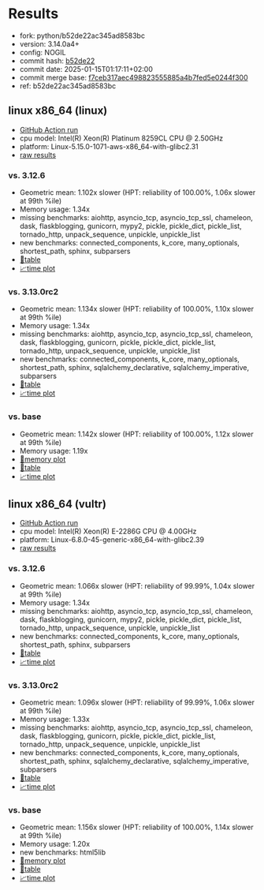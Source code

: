 # Results

- fork: python/b52de22ac345ad8583bc
- version: 3.14.0a4+
- config: NOGIL
- commit hash: [b52de22](https://github.com/python/cpython/commit/b52de22)
- commit date: 2025-01-15T01:17:11+02:00
- commit merge base: [f7ceb317aec498823555885a4b7fed5e0244f300](https://github.com/python/cpython/commit/f7ceb317aec498823555885a4b7fed5e0244f300)
- ref: b52de22ac345ad8583bc

## linux x86_64 (linux)

- [GitHub Action run](https://github.com/facebookexperimental/free-threading-benchmarking/actions/runs/12778887140)
- cpu model: Intel(R) Xeon(R) Platinum 8259CL CPU @ 2.50GHz
- platform: Linux-5.15.0-1071-aws-x86_64-with-glibc2.31
- [raw results](bm-20250115-linux-x86_64-python-b52de22ac345ad8583bc-3.14.0a4%2B-b52de22.json)

### vs. 3.12.6

- Geometric mean: 1.102x slower (HPT: reliability of 100.00%, 1.06x slower at 99th %ile)
- Memory usage: 1.34x
- missing benchmarks: aiohttp, asyncio_tcp, asyncio_tcp_ssl, chameleon, dask, flaskblogging, gunicorn, mypy2, pickle, pickle_dict, pickle_list, tornado_http, unpack_sequence, unpickle, unpickle_list
- new benchmarks: connected_components, k_core, many_optionals, shortest_path, sphinx, subparsers
- [📄table](bm-20250115-linux-x86_64-python-b52de22ac345ad8583bc-3.14.0a4%2B-b52de22-vs-3.12.6.md)
- [📈time plot](bm-20250115-linux-x86_64-python-b52de22ac345ad8583bc-3.14.0a4%2B-b52de22-vs-3.12.6.svg)

### vs. 3.13.0rc2

- Geometric mean: 1.134x slower (HPT: reliability of 100.00%, 1.10x slower at 99th %ile)
- Memory usage: 1.34x
- missing benchmarks: aiohttp, asyncio_tcp, asyncio_tcp_ssl, chameleon, dask, flaskblogging, gunicorn, pickle, pickle_dict, pickle_list, tornado_http, unpack_sequence, unpickle, unpickle_list
- new benchmarks: connected_components, k_core, many_optionals, shortest_path, sphinx, sqlalchemy_declarative, sqlalchemy_imperative, subparsers
- [📄table](bm-20250115-linux-x86_64-python-b52de22ac345ad8583bc-3.14.0a4%2B-b52de22-vs-3.13.0rc2.md)
- [📈time plot](bm-20250115-linux-x86_64-python-b52de22ac345ad8583bc-3.14.0a4%2B-b52de22-vs-3.13.0rc2.svg)

### vs. base

- Geometric mean: 1.142x slower (HPT: reliability of 100.00%, 1.12x slower at 99th %ile)
- Memory usage: 1.19x
- [🧠memory plot](bm-20250115-linux-x86_64-python-b52de22ac345ad8583bc-3.14.0a4%2B-b52de22-vs-base-mem.svg)
- [📄table](bm-20250115-linux-x86_64-python-b52de22ac345ad8583bc-3.14.0a4%2B-b52de22-vs-base.md)
- [📈time plot](bm-20250115-linux-x86_64-python-b52de22ac345ad8583bc-3.14.0a4%2B-b52de22-vs-base.svg)

## linux x86_64 (vultr)

- [GitHub Action run](https://github.com/facebookexperimental/free-threading-benchmarking/actions/runs/12778887140)
- cpu model: Intel(R) Xeon(R) E-2286G CPU @ 4.00GHz
- platform: Linux-6.8.0-45-generic-x86_64-with-glibc2.39
- [raw results](bm-20250115-vultr-x86_64-python-b52de22ac345ad8583bc-3.14.0a4%2B-b52de22.json)

### vs. 3.12.6

- Geometric mean: 1.066x slower (HPT: reliability of 99.99%, 1.04x slower at 99th %ile)
- Memory usage: 1.34x
- missing benchmarks: aiohttp, asyncio_tcp, asyncio_tcp_ssl, chameleon, dask, flaskblogging, gunicorn, mypy2, pickle, pickle_dict, pickle_list, tornado_http, unpack_sequence, unpickle, unpickle_list
- new benchmarks: connected_components, k_core, many_optionals, shortest_path, sphinx, subparsers
- [📄table](bm-20250115-vultr-x86_64-python-b52de22ac345ad8583bc-3.14.0a4%2B-b52de22-vs-3.12.6.md)
- [📈time plot](bm-20250115-vultr-x86_64-python-b52de22ac345ad8583bc-3.14.0a4%2B-b52de22-vs-3.12.6.svg)

### vs. 3.13.0rc2

- Geometric mean: 1.096x slower (HPT: reliability of 99.99%, 1.06x slower at 99th %ile)
- Memory usage: 1.33x
- missing benchmarks: aiohttp, asyncio_tcp, asyncio_tcp_ssl, chameleon, dask, flaskblogging, gunicorn, pickle, pickle_dict, pickle_list, tornado_http, unpack_sequence, unpickle, unpickle_list
- new benchmarks: connected_components, k_core, many_optionals, shortest_path, sphinx, sqlalchemy_declarative, sqlalchemy_imperative, subparsers
- [📄table](bm-20250115-vultr-x86_64-python-b52de22ac345ad8583bc-3.14.0a4%2B-b52de22-vs-3.13.0rc2.md)
- [📈time plot](bm-20250115-vultr-x86_64-python-b52de22ac345ad8583bc-3.14.0a4%2B-b52de22-vs-3.13.0rc2.svg)

### vs. base

- Geometric mean: 1.156x slower (HPT: reliability of 100.00%, 1.14x slower at 99th %ile)
- Memory usage: 1.20x
- new benchmarks: html5lib
- [🧠memory plot](bm-20250115-vultr-x86_64-python-b52de22ac345ad8583bc-3.14.0a4%2B-b52de22-vs-base-mem.svg)
- [📄table](bm-20250115-vultr-x86_64-python-b52de22ac345ad8583bc-3.14.0a4%2B-b52de22-vs-base.md)
- [📈time plot](bm-20250115-vultr-x86_64-python-b52de22ac345ad8583bc-3.14.0a4%2B-b52de22-vs-base.svg)

